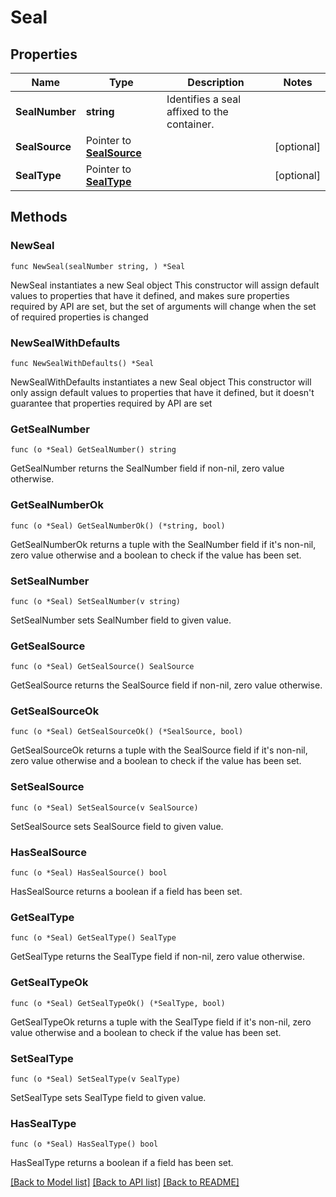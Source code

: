 # Seal

## Properties

Name | Type | Description | Notes
------------ | ------------- | ------------- | -------------
**SealNumber** | **string** | Identifies a seal affixed to the container. | 
**SealSource** | Pointer to [**SealSource**](SealSource.md) |  | [optional] 
**SealType** | Pointer to [**SealType**](SealType.md) |  | [optional] 

## Methods

### NewSeal

`func NewSeal(sealNumber string, ) *Seal`

NewSeal instantiates a new Seal object
This constructor will assign default values to properties that have it defined,
and makes sure properties required by API are set, but the set of arguments
will change when the set of required properties is changed

### NewSealWithDefaults

`func NewSealWithDefaults() *Seal`

NewSealWithDefaults instantiates a new Seal object
This constructor will only assign default values to properties that have it defined,
but it doesn't guarantee that properties required by API are set

### GetSealNumber

`func (o *Seal) GetSealNumber() string`

GetSealNumber returns the SealNumber field if non-nil, zero value otherwise.

### GetSealNumberOk

`func (o *Seal) GetSealNumberOk() (*string, bool)`

GetSealNumberOk returns a tuple with the SealNumber field if it's non-nil, zero value otherwise
and a boolean to check if the value has been set.

### SetSealNumber

`func (o *Seal) SetSealNumber(v string)`

SetSealNumber sets SealNumber field to given value.


### GetSealSource

`func (o *Seal) GetSealSource() SealSource`

GetSealSource returns the SealSource field if non-nil, zero value otherwise.

### GetSealSourceOk

`func (o *Seal) GetSealSourceOk() (*SealSource, bool)`

GetSealSourceOk returns a tuple with the SealSource field if it's non-nil, zero value otherwise
and a boolean to check if the value has been set.

### SetSealSource

`func (o *Seal) SetSealSource(v SealSource)`

SetSealSource sets SealSource field to given value.

### HasSealSource

`func (o *Seal) HasSealSource() bool`

HasSealSource returns a boolean if a field has been set.

### GetSealType

`func (o *Seal) GetSealType() SealType`

GetSealType returns the SealType field if non-nil, zero value otherwise.

### GetSealTypeOk

`func (o *Seal) GetSealTypeOk() (*SealType, bool)`

GetSealTypeOk returns a tuple with the SealType field if it's non-nil, zero value otherwise
and a boolean to check if the value has been set.

### SetSealType

`func (o *Seal) SetSealType(v SealType)`

SetSealType sets SealType field to given value.

### HasSealType

`func (o *Seal) HasSealType() bool`

HasSealType returns a boolean if a field has been set.


[[Back to Model list]](../README.md#documentation-for-models) [[Back to API list]](../README.md#documentation-for-api-endpoints) [[Back to README]](../README.md)


